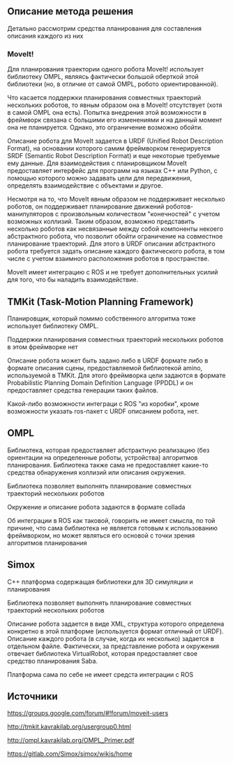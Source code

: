 ## Описание метода решения

Детально рассмотрим средства планирования для составления описания каждого из них

### MoveIt!
Для планирования траектории одного робота MoveIt! использует библиотеку OMPL, являясь фактически большой оберткой этой библиотеки (но, в отличие от самой OMPL, робото ориентированной). 

Что касается поддержки планирования совместных траекторий нескольких роботов, то явным образом она в MoveIt! отсутствует (хотя в самой OMPL она есть). Попытка внедрения этой возможности в фреймворк связана с большими его изменениями и на данный момент она не планируется. Однако, это ограничение возможно обойти.

Описание робота для MoveIt задается в URDF (Unified Robot Description Format), на основании которого самим фреймворком генерируется SRDF (Semantic Robot Description Format) и еще некоторые требуемые ему данные. Для взаимодействия с планировщиком MoveIt предоставляет интерфейс для программ на языках C++ или Python, с помощью которого можно задавать цели для передвижения, определять взаимодействие с объектами и другое.

Несмотря на то, что MoveIt явным образом не поддерживает несколько роботов, он поддерживает планирование движений роботов-манипуляторов с произвольным количеством "конечностей" с учетом возможных коллизий. Таким образом, возможно представить несколько роботов как несвязанные между собой компоненты некоего абстрактного робота, что позволит обойти ограничение на совместное планирование траекторий. Для этого в URDF описании абстрактного робота требуется задать описание каждого фактического робота, в том числе с учетом взаимного расположения роботов в пространстве.

MoveIt имеет интеграцию с ROS и  не требует дополнительных усилий для того, что бы наладить взаимодействие.

## TMKit (Task-Motion Planning Framework)
Планировщик, который помимо собственного алгоритма тоже использует библиотеку OMPL.

Поддержки планирования совместных траекторий нескольких роботов в этом фреймворке нет

Описание робота может быть задано либо в URDF формате либо в формате описания сцены, предоставляемой библиотекой amino, используемой в TMKit. Для этого фреймворка цели задаются в формате Probabilistic Planning Domain Definition Language (PPDDL) и он предоставляет средства генерации таких файлов.

Какой-либо возможности интеграци с ROS "из коробки", кроме возможности указать ros-пакет с URDF описанием робота, нет.

## OMPL
Библиотека, которая предоставляет абстрактную реализацию (без ориентации на определенные роботы, устройства) алгоритмов планирования. Библиотека также сама не предоставляет какие-то средства обнаружения коллизий или описания окружения.

Библиотека позволяет выполнять планирование совместных траекторий нескольких роботов

Окружение и описание робота задаются в формате collada

Об интеграции в ROS как таковой, говорить не имеет смысла, по той причине, что сама библиотека не является готовым к использованию фреймворком, но может являться его основой с точки зрения алгоритмов планирования

## Simox
С++ платформа содержащая библиотеки для 3D симуляции и планирования

Библиотека позволяет выполнять планирование совместных траекторий нескольких роботов

Описание робота задается в виде XML, структура которого определена конкретно в этой платформе (используется формат отличный от URDF). Описание каждого робота (в случае, когда их несколько) задается в отдельном файле. Фактически, за представление робота и окружения отвечает библиотека VirtualRobot, которая предоставляет свое средство планирования Saba. 

Платформа сама по себе не имеет средста интеграции с ROS

## Источники
https://groups.google.com/forum/#!forum/moveit-users

http://tmkit.kavrakilab.org/usergroup0.html

http://ompl.kavrakilab.org/OMPL_Primer.pdf

https://gitlab.com/Simox/simox/wikis/home
